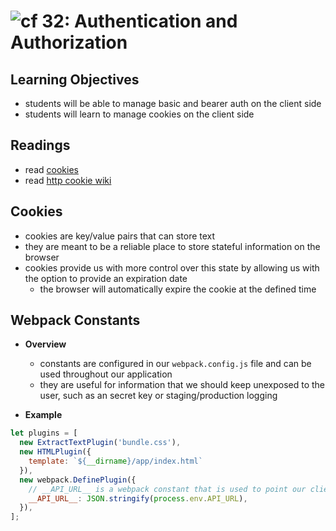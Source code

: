 ![cf](http://i.imgur.com/7v5ASc8.png) 32: Authentication and Authorization
===

## Learning Objectives
* students will be able to manage basic and bearer auth on the client side
* students will learn to manage cookies on the client side

## Readings
* read [cookies](https://www.quirksmode.org/js/cookies.html)
* read [http cookie wiki](https://en.wikipedia.org/wiki/HTTP_cookie)

## Cookies
* cookies are key/value pairs that can store text
* they are meant to be a reliable place to store stateful information on the browser
* cookies provide us with more control over this state by allowing us with the option to provide an expiration date
  * the browser will automatically expire the cookie at the defined time

## Webpack Constants
  * **Overview**
    * constants are configured in our `webpack.config.js` file and can be used throughout our application
    * they are useful for information that we should keep unexposed to the user, such as an secret key or staging/production logging

  * **Example**
  ``` javascript
  let plugins = [
    new ExtractTextPlugin('bundle.css'),
    new HTMLPlugin({
      template: `${__dirname}/app/index.html`
    }),
    new webpack.DefinePlugin({
      // __API_URL__ is a webpack constant that is used to point our client at the right API, depending on the environment
      __API_URL__: JSON.stringify(process.env.API_URL),
    }),
  ];
  ```

